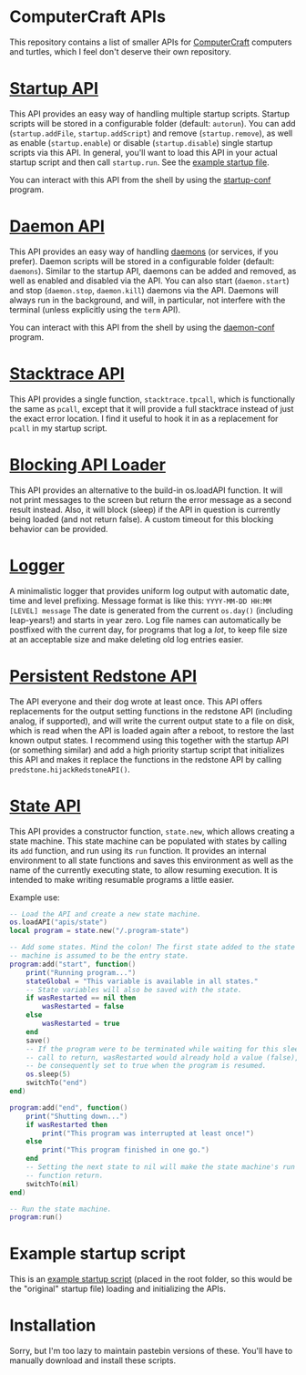 ComputerCraft APIs
==================

This repository contains a list of smaller APIs for [ComputerCraft][] computers and turtles, which I feel don't deserve their own repository.

[Startup API](apis/startup)
=============

This API provides an easy way of handling multiple startup scripts. Startup scripts will be stored in a configurable folder (default: `autorun`). You can add (`startup.addFile`, `startup.addScript`) and remove (`startup.remove`), as well as enable (`startup.enable`) or disable (`startup.disable`) single startup scripts via this API. In general, you'll want to load this API in your actual startup script and then call `startup.run`. See the [example startup file](startup).

You can interact with this API from the shell by using the [startup-conf](programs/startup-conf) program.

[Daemon API](apis/daemon)
============

This API provides an easy way of handling [daemons][] (or services, if you prefer). Daemon scripts will be stored in a configurable folder (default: `daemons`). Similar to the startup API, daemons can be added and removed, as well as enabled and disabled via the API. You can also start (`daemon.start`) and stop (`daemon.stop`, `daemon.kill`) daemons via the API. Daemons will always run in the background, and will, in particular, not interfere with the terminal (unless explicitly using the `term` API).

You can interact with this API from the shell by using the [daemon-conf](programs/daemon-conf) program.

[Stacktrace API](apis/stacktrace)
============

This API provides a single function, `stacktrace.tpcall`, which is functionally the same as `pcall`, except that it will provide a full stacktrace instead of just the exact error location. I find it useful to hook it in as a replacement for `pcall` in my startup script.

[Blocking API Loader](apis/bapil)
=====================

This API provides an alternative to the build-in os.loadAPI function. It will not print messages to the screen but return the error message as a second result instead. Also, it will block (sleep) if the API in question is currently being loaded (and not return false). A custom timeout for this blocking behavior can be provided.

[Logger](apis/logger)
========

A minimalistic logger that provides uniform log output with automatic date, time and level prefixing. Message format is like this:
`YYYY-MM-DD HH:MM [LEVEL] message`
The date is generated from the current `os.day()` (including leap-years!) and starts in year zero. Log file names can automatically be postfixed with the current day, for programs that log a *lot*, to keep file size at an acceptable size and make deleting old log entries easier.

[Persistent Redstone API](apis/predstone)
=========================

The API everyone and their dog wrote at least once. This API offers replacements for the output setting functions in the redstone API (including analog, if supported), and will write the current output state to a file on disk, which is read when the API is loaded again after a reboot, to restore the last known output states. I recommend using this together with the startup API (or something similar) and add a high priority startup script that initializes this API and makes it replace the functions in the redstone API by calling `predstone.hijackRedstoneAPI()`.

[State API](apis/state)
===========

This API provides a constructor function, `state.new`, which allows creating a state machine. This state machine can be populated with states by calling its `add` function, and run using its `run` function. It provides an internal environment to all state functions and saves this environment as well as the name of the currently executing state, to allow resuming execution. It is intended to make writing resumable programs a little easier.

Example use:
```lua
-- Load the API and create a new state machine.
os.loadAPI("apis/state")
local program = state.new("/.program-state")

-- Add some states. Mind the colon! The first state added to the state
-- machine is assumed to be the entry state.
program:add("start", function()
    print("Running program...")
    stateGlobal = "This variable is available in all states."
    -- State variables will also be saved with the state.
    if wasRestarted == nil then
        wasRestarted = false
    else
        wasRestarted = true
    end
    save()
    -- If the program were to be terminated while waiting for this sleep
    -- call to return, wasRestarted would already hold a value (false), and
    -- be consequently set to true when the program is resumed.
    os.sleep(5)
    switchTo("end")
end)

program:add("end", function()
    print("Shutting down...")
    if wasRestarted then
        print("This program was interrupted at least once!")
    else
        print("This program finished in one go.")
    end
    -- Setting the next state to nil will make the state machine's run
    -- function return.
    switchTo(nil)
end)

-- Run the state machine.
program:run()
```

Example startup script
======================

This is an [example startup script](startup) (placed in the root folder, so this would be the "original" startup file) loading and initializing the APIs.

Installation
============

Sorry, but I'm too lazy to maintain pastebin versions of these. You'll have to manually download and install these scripts.


[computercraft]: http://www.computercraft.info/
[daemons]: http://en.wikipedia.org/wiki/Daemon_(computing)